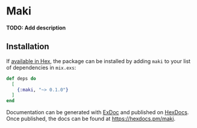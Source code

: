 # Maki

**TODO: Add description**

## Installation

If [available in Hex](https://hex.pm/docs/publish), the package can be installed
by adding `maki` to your list of dependencies in `mix.exs`:

```elixir
def deps do
  [
    {:maki, "~> 0.1.0"}
  ]
end
```

Documentation can be generated with [ExDoc](https://github.com/elixir-lang/ex_doc)
and published on [HexDocs](https://hexdocs.pm). Once published, the docs can
be found at <https://hexdocs.pm/maki>.

